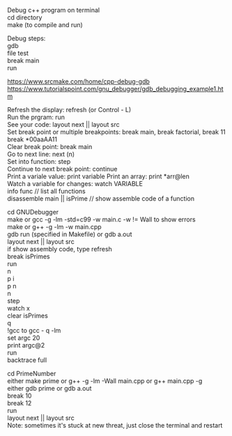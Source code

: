 Debug c++ program on terminal<br/>
cd directory <br/>
make (to compile and run)<br/>

Debug steps: <br/>
gdb <br/>
file test <br/>
break main <br/>
run

https://www.srcmake.com/home/cpp-debug-gdb https://www.tutorialspoint.com/gnu_debugger/gdb_debugging_example1.htm

Refresh the display: refresh (or Control - L) <br/>
Run the prgram: run <br/>
See your code: layout next || layout src<br/>
Set break point or multiple breakpoints: break main, break factorial, break 11 <br/>
break *00aaAA11<br/>
Clear break point: break main<br/>
Go to next line: next (n)<br/>
Set into function: step<br/>
Continue to next break point: continue<br/>
Print a variale value: print variable Print an array: print *arr@len<br/>
Watch a variable for changes: watch VARIABLE <br/>
info func // list all functions <br/>
disassemble main || isPrime // show assemble code of a function<br/>

cd GNUDebugger<br/>
make or gcc -g -lm -std=c99 -w main.c -w != Wall to show errors <br/>
make or g++ -g -lm -w main.cpp <br/>
gdb run (specified in Makefile) or gdb a.out<br/>
layout next || layout src<br/>
if show assembly code, type refresh <br/>
break isPrimes<br/>
run<br/>
n<br/>
p i<br/>
p n<br/>
n<br/>
step<br/>
watch x<br/>
clear isPrimes<br/>
q<br/>
!gcc to gcc - q -lm <br/>
set argc 20<br/>
print argc@2<br/>
run<br/>
backtrace full<br/>

cd PrimeNumber<br/>
either make prime or g++ -g -lm -Wall main.cpp or g++ main.cpp -g<br/>
either gdb prime or gdb a.out<br/>
break 10<br/>
break 12<br/>
run<br/>
layout next || layout src <br/>
Note: sometimes it's stuck at new threat, just close the terminal and restart

